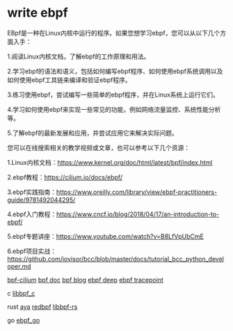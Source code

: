 # write ebpf

EBpf是一种在Linux内核中运行的程序。如果您想学习ebpf，您可以从以下几个方面入手：

1.阅读Linux内核文档，了解ebpf的工作原理和用法。

2.学习ebpf的语法和语义，包括如何编写ebpf程序、如何使用ebpf系统调用以及如何使用ebpf工具链来编译和验证ebpf程序。

3.练习使用ebpf，尝试编写一些简单的ebpf程序，并在Linux系统上运行它们。

4.学习如何使用ebpf来实现一些常见的功能，例如网络流量监控、系统性能分析等。

5.了解ebpf的最新发展和应用，并尝试应用它来解决实际问题。

您可以在线搜索相关的教学视频或文章，也可以参考以下几个资源：

1.Linux内核文档：https://www.kernel.org/doc/html/latest/bpf/index.html

2.ebpf教程：https://cilium.io/docs/ebpf/

3.ebpf实践指南：https://www.oreilly.com/library/view/ebpf-practitioners-guide/9781492044295/

4.ebpf入门教程：https://www.cncf.io/blog/2018/04/17/an-introduction-to-ebpf/

5.ebpf专题讲座：https://www.youtube.com/watch?v=B8LfVpUbCmE

6.ebpf项目实战：https://github.com/iovisor/bcc/blob/master/docs/tutorial_bcc_python_developer.md

[bpf-cilium](https://docs.cilium.io/en/stable/bpf/)
[bpf doc](https://www.kernel.org/doc/html/latest/bpf/index.html)
[bpf blog](https://arthurchiao.art/blog/bpf-advanced-notes-1-zh/)
[ebpf deep](https://www.codenong.com/cs105364645/)
[ebpf tracepoint](https://mozillazg.com/2022/05/ebpf-libbpf-raw-tracepoint-common-questions.html)

c
[libbpf_c](https://github.com/libbpf/libbpf-bootstrap)


rust
[aya](https://aya-rs.dev/book)
[redbpf](https://github.com/foniod/redbpf/blob/main/TUTORIAL.md)
[libbpf-rs](https://github.com/libbpf/libbpf-rs)

go
[ebpf_go](https://github.com/cilium/ebpf)

